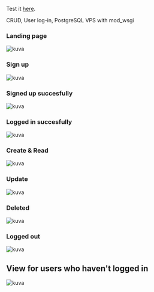 Test it [here](http://165.22.78.96/).

CRUD, User log-in, PostgreSQL
VPS with mod_wsgi

### Landing page
![kuva](https://user-images.githubusercontent.com/58463139/120231963-314eea80-c25b-11eb-9111-aabb3f22961b.png)

### Sign up
![kuva](https://user-images.githubusercontent.com/58463139/120232013-4e83b900-c25b-11eb-8a1f-8b46ddfc397b.png)

### Signed up succesfully
![kuva](https://user-images.githubusercontent.com/58463139/120232023-58a5b780-c25b-11eb-8dc3-0945bbbe9d93.png)

### Logged in succesfully
![kuva](https://user-images.githubusercontent.com/58463139/120232050-68250080-c25b-11eb-8c85-d2aada11ebde.png)

### Create & Read
![kuva](https://user-images.githubusercontent.com/58463139/120232097-81c64800-c25b-11eb-9e79-d80face98fdc.png)

### Update
![kuva](https://user-images.githubusercontent.com/58463139/120232138-99053580-c25b-11eb-8b61-0b7ad1137ac9.png)

### Deleted
![kuva](https://user-images.githubusercontent.com/58463139/120232202-bcc87b80-c25b-11eb-9a68-1985bed04fef.png)

### Logged out
![kuva](https://user-images.githubusercontent.com/58463139/120232230-cb169780-c25b-11eb-98d9-09f3fdf8108a.png)

## View for users who haven't logged in
![kuva](https://user-images.githubusercontent.com/58463139/120232301-fac59f80-c25b-11eb-90d5-5e8aebf53327.png)

